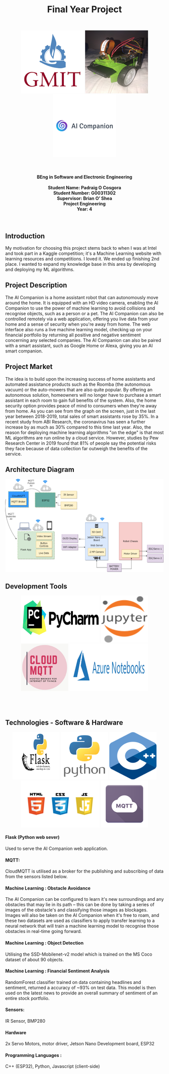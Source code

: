 <h1 align="center" ><br>Final Year Project<br></h1>

<br>

<p align="center">
  <img width="200" height="200" src="/Pictures/gmit.png/">
  <img width="200" height="200" src="/Pictures/aiCompanion.jpg/">
  <img width="200" height="200" src="/Pictures/logo.png/">
</p>

<br>

<h4 align="center">BEng in Software and Electronic Engineering<br><br>
Student Name: Padraig O Cosgora<br>
Student Number: G00311302<br>
Supervisor: Brian O’ Shea<br>
Project Engineering<br>
Year: 4<br>
</h4>

<br>

<h2 align="left"><b>Introduction</b></h2>
My motivation for choosing this project stems back to when I was at Intel and took part in a Kaggle 
competition; it's a Machine Learning website with learning resources and competitions. I loved it. We ended up 
finishing 2nd place. I wanted to expand my knowledge base in this area by developing and deploying my ML algorithms.

<h2 align="left"><b>Project Description</b></h2>
The AI Companion is a home assistant robot that can autonomously move around the home. It is equipped 
with an HD video camera, enabling the AI Companion to use the power of machine learning to avoid collisions and 
recognise objects, such as a person or a pet. The AI Companion can also be controlled remotely via a web application, 
offering you live data from your home and a sense of security when you're away from home. The web interface also runs a 
live machine learning model, checking up on your financial portfolio by returning all positive and negative sentiment 
concerning any selected companies.  The AI Companion can also be paired with a smart assistant, such as Google Home or 
Alexa, giving you an AI smart companion.

<h2 align="left"><b>Project Market </b></h2>

The idea is to build upon the increasing success of home assistants and automated assistance products such as the Roomba
 (the autonomous vacuum) or the auto-mowers that are also quite popular. By offering an autonomous solution, homeowners 
 will no longer have to purchase a smart assistant in each room to gain full benefits of the system. Also, the home 
 security option provides peace of mind to consumers when they're away from home. As you can see from the graph on the 
 screen, just in the last year between 2018-2019, total sales of smart assistants rose by 35%. In a recent study from 
 ABI Research, the coronavirus has seen a further increase by as much as 30% compared to this time last year. Also, the 
 reason for deploying machine learning algorithms "on the edge" is that most ML algorithms are run online by a cloud 
 service. However, studies by Pew Research Center in 2019 found that 81% of people say the potential risks they face 
 because of data collection far outweigh the benefits of the service.
 
<h2 align="left"><b>Architecture Diagram</b></h2>
<p align="center">
  <img src="/Pictures/architecturalDiagram.png/">
</p>

<h2><b>Development Tools</b></h2>
<p align="center">
<img width="250" height="150" src="/Pictures/logos/pycharm.png/">
<img width="150" height="150" src="/Pictures/logos/Jupyter.svg/">
<img width="150" height="150" src="/Pictures/logos/cloudmqtt.jpg/">
<img width="250" height="150" src="/Pictures/logos/azure.png/">
<p>
<br>
<h2><br>Technologies - Software & Hardware</b></h2>
<p align="center">
<img width="150" height="150" src="/Pictures/logos/flask.png/">
<img width="150" height="150" src="/Pictures/logos/python.png/">
<img width="150" height="150" src="/Pictures/logos/cplusplus.png/">
<img width="250" height="150" src="/Pictures/logos/3piece.jpg/">
<img width="150" height="150" src="/Pictures/logos/mqtt.png/">
<p>

<h4><b>Flask (Python web sever)</b></h4>   

Used to serve the AI Companion web application.
<h4><b>MQTT:</b></h4>
CloudMQTT is utilised as a broker for the publishing and subscribing of data from the sensors listed below.
<h4><b>Machine Learning : Obstacle Avoidance</b></h4>
The AI Companion can be configured to learn it's new surroundings and any obstacles that may lie in its path – this can 
be done by taking a series of images of the obstacle's and classifying those images as blockages. Images will also be 
taken on the AI Companion when it's free to roam, and these two datasets are used as classifiers to apply transfer 
learning to a neural network that will train a machine learning model to recognise those obstacles in real-time going 
forward.
<h4><b>Machine Learning : Object Detection</b></h4>
Utilising the SSD-Mobilenet-v2 model which is trained on the MS Coco dataset of about 90 objects.
<h4><b>Machine Learning : Financial Sentiment Analysis</b></h4>
RandomForest classifier trained on data containing headlines and sentiment, returned a accuracy of ~93% on test data. 
This model is then used on the latest news to provide an overall summary of sentiment of an entire stock portfolio.
<h4><b>Sensors:</b></h4>
IR Sensor, BMP280
<h4><b>Hardware</b></h4>
2x Servo Motors, motor driver, Jetson Nano Development board, ESP32
<h4><b>Programming Languages :</b></h4>
C++ (ESP32), Python, Javascript (client-side)
